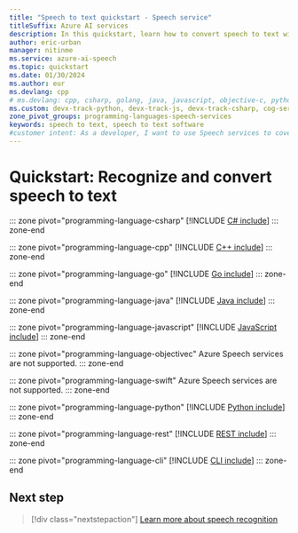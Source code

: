 ```yaml
---
title: "Speech to text quickstart - Speech service"
titleSuffix: Azure AI services
description: In this quickstart, learn how to convert speech to text with recognition from a microphone or .wav file.
author: eric-urban
manager: nitinme
ms.service: azure-ai-speech
ms.topic: quickstart
ms.date: 01/30/2024
ms.author: eur
ms.devlang: cpp
# ms.devlang: cpp, csharp, golang, java, javascript, objective-c, python
ms.custom: devx-track-python, devx-track-js, devx-track-csharp, cog-serv-seo-aug-2020, mode-other, devx-track-extended-java, devx-track-go
zone_pivot_groups: programming-languages-speech-services
keywords: speech to text, speech to text software
#customer intent: As a developer, I want to use Speech services to covert speech to text, from either a microphone or a file using my choice of technology.
---
```


# Quickstart: Recognize and convert speech to text

::: zone pivot="programming-language-csharp"
[!INCLUDE [C# include](includes/quickstarts/speech-to-text-basics/csharp.md)]
::: zone-end

::: zone pivot="programming-language-cpp"
[!INCLUDE [C++ include](includes/quickstarts/speech-to-text-basics/cpp.md)]
::: zone-end

::: zone pivot="programming-language-go"
[!INCLUDE [Go include](includes/quickstarts/speech-to-text-basics/go.md)]
::: zone-end

::: zone pivot="programming-language-java"
[!INCLUDE [Java include](includes/quickstarts/speech-to-text-basics/java.md)]
::: zone-end

::: zone pivot="programming-language-javascript"
[!INCLUDE [JavaScript include](includes/quickstarts/speech-to-text-basics/javascript.md)]
::: zone-end

::: zone pivot="programming-language-objectivec"
Azure Speech services are not supported.
::: zone-end

::: zone pivot="programming-language-swift"
Azure Speech services are not supported.
::: zone-end

::: zone pivot="programming-language-python"
[!INCLUDE [Python include](./includes/quickstarts/speech-to-text-basics/python.md)]
::: zone-end

::: zone pivot="programming-language-rest"
[!INCLUDE [REST include](includes/quickstarts/speech-to-text-basics/rest.md)]
::: zone-end

::: zone pivot="programming-language-cli"
[!INCLUDE [CLI include](includes/quickstarts/speech-to-text-basics/cli.md)]
::: zone-end

## Next step

> [!div class="nextstepaction"]
> [Learn more about speech recognition](how-to-recognize-speech.md)
